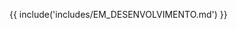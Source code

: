 {{ include('includes/EM_DESENVOLVIMENTO.md') }}

<style>
.md-content-none {
  display: none !important;
}
</style>
<div class="md-content-none">
# Testes Realizados

Foram realizados testes práticos com duas placas ESP32 LoRa:

- **Modo:** ponto-a-ponto
- **Alcance:** ~500 metros em área urbana sem obstáculos diretos
- **RSSI:** em torno de -80 dBm
- **Taxa de envio:** ~1 pacote/segundo
- **Pacote:** string de texto com contador

> Os valores variam conforme ambiente, interferência e altura das antenas.

</div>
